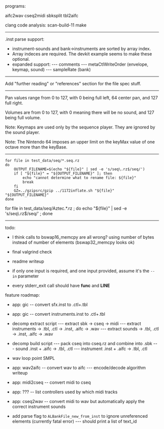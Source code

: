 programs:

aifc2wav
cseq2midi
sbksplit
tbl2aifc

clang code analysis: scan-build-11 make

-----

.inst parse support:

- instrument-sounds and bank->instruments are sorted by array index.
- Array indeces are required. The devkit example seems to make these optional.
- expanded support:
--- comments
--- metaCtlWriteOrder (envelope, keymap, sound)
--- sampleRate (bank)

-----

Add "further reading" or "references" section for the file spec stuff.

-----


Pan values range from 0 to 127, with 0 being full left, 64 center pan, and 127 full right.

Volumes are from 0 to 127, with 0 meaning there will be no sound, and 127 being full volume. 

Note: Keymaps are used only by the sequence player. They are ignored by the sound player. 

Note: The Nintendo 64 imposes an upper limit on the keyMax value of one octave more than the keyBase.

-----

```
for file in test_data/seq/*.seq.rz
do
    OUTPUT_FILENAME=$(echo "${file}" | sed -e 's/seq\.rz$/seq/')
    if [ "${file}" = "${OUTPUT_FILENAME}" ]; then
        echo "cannot determine what to rename file: ${file}"
        break
    fi
    GZ=../gzipsrc/gzip ../1172inflate.sh "${file}" "${OUTPUT_FILENAME}"
done
```

for file in test_data/seq/Aztec.*.rz ; do echo "${file}" | sed -e 's/seq\.rz$/seq/' ; done

-----

todo:

- I think calls to bswap16_memcpy are all wrong? using number of bytes instead of number of elements (bswap32_memcpy looks ok)


- final valgrind check
- readme writeup
- if only one input is required, and one input provided, assume it's the `--in` parameter
- every stderr_exit call should have __func__ and __LINE__


feature roadmap:

+ app: gic -- convert sfx.inst to .ctl+.tbl
- app: gic -- convert instruments.inst to .ctl+.tbl

- decomp extract script
--- extract sbk -> cseq -> midi
--- extract instruments -> .tbl, .ctl -> .inst, .aifc -> .wav
--- extract sounds -> .tbl, .ctl -> .inst, .aifc -> .wav

- decomp build script
--- pack cseq into cseq.rz and combine into .sbk
--- sound .inst + .aifc -> .tbl, .ctl
--- instrument .inst + .aifc -> .tbl, .ctl

- wav loop point SMPL

- app: wav2aifc -- convert wav to aifc
--- encode/decode algorithm writeup

- app: midi2cseq -- convert midi to cseq

- app: ??? -- list controllers used by which midi tracks
- app: cseq2wav -- convert midi to wav but automatically apply the correct instrument sounds

- add parse flag to `ALBankFile_new_from_inst` to ignore unreferenced elements (currently fatal error)
--- should print a list of text_id